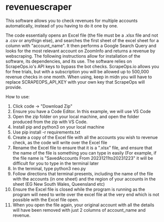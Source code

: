 # revenuescraper

This software allows you to check revenues for multiple accounts automatically, instead of you having to do it one by one.

The code essentially opens an Excel file (the file must be a .xlsx file and not a .csv or anythign else), and searches the first sheet of the excel sheet for a column with "account_name". It then performs a Google Search Query and looks for the most relevant account on ZoomInfo and returns a revenue by webscraping.
The following instructions allow for installation of the software, its dependencies, and its use. The software relies on ScrapeOps.io's API keys to bypass the bot checks. ScrapeOps.io allows you for free trials, but with a subscription you will be allowed up to 500,000 revenue checks in one month. When using, keep in midn you will have to replace SCRAPEOPS_API_KEY with your own key that ScrapeOps will provide.

How to use:
1. Click code -> "Download Zip"
2. Ensure you have a Code Editor. In this example, we will use VS Code
3. Open the zip folder on your local machine, and open the folder produced from the zip with VS Code.
4. Install pip and python3 on your local machine
5. Use pip install -r requirements.txt
6. Create a copy of the Excel file with all the accounts you wish to revenue check, as the code will write over the Excel file
7. Rename the Excel file to ensure that it is a ".xlsx" file, and ensure that the name of the file is something you can type in easily (For example, if the file name is "SavedAccounts From 20231211to20231223" it will be difficult for you to type in the terminal later
8. In the terminal, type python3 neo.py
9. Follow directions that terminal presents, including the name of the file with the accounts (in one sheet) and the region of your accounts in the sheet (EG New South Wales, Queensland etc)
10. Ensure the Excel file is closed while the program is running as the program will need to write over the excel file at the very end which is not possible with the Excel file open.
11. When you open the file again, your original account with all the details will have been removed with just 2 columns of account_name and revenue.
